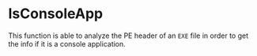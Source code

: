 # IsConsoleApp

This function is able to analyze the PE header of an `EXE` file in order to get the info if it is a console application.

